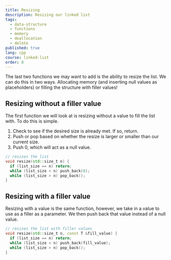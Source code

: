 ```yaml
---
title: Resizing
description: Resizing our linked list
tags:
  - data-structure
  - functions
  - memory
  - deallocation
  - delete
published: true
lang: cpp
course: linked-list
order: 8
---
```


The last two functions we may want to add is the ability to resize the list. We can do this in two ways. Allocating memory (and inserting null values as placeholders) or filling the structure with filler values!

## Resizing without a filler value
The first function we will look at is resizing without a value to fill the list with. To do this is simple.
1. Check to see if the desired size is already met. If so, return.
2. Push or pop based on whether the resize is larger or smaller than our current size.
3. Push 0, which will act as a null value.
```cpp
// resizes the list
void resize(std::size_t n) {
  if (list_size == n) return;
  while (list_size < n) push_back(0);
  while (list_size > n) pop_back();
}
```
## Resizing with a filler value
Resizing with a value is the same function, however, we take in a value to use as a filler as a parameter. We then push back that value instead of a null value.
```cpp
// resizes the list with filler values
void resize(std::size_t n, const T &fill_value) {
  if (list_size == n) return;
  while (list_size < n) push_back(fill_value);
  while (list_size > n) pop_back();
}
```

